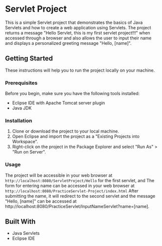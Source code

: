 # Servlet Project

This is a simple Servlet project that demonstrates the basics of Java Servlets and how to create a web application using Servlets. The project returns a message "Hello Servlet, this is my first servlet project!!!" when accessed through a browser and also allows the user to input their name and displays a personalized greeting message "Hello, [name]".

## Getting Started

These instructions will help you to run the project locally on your machine.

### Prerequisites

Before you begin, make sure you have the following tools installed:

- Eclipse IDE with Apache Tomcat server plugin
- Java JDK

### Installation

1. Clone or download the project to your local machine.
2. Open Eclipse and import the project as a "Existing Projects into Workspace".
3. Right-click on the project in the Package Explorer and select "Run As" > "Run on Server".

### Usage

The project will be accessible in your web browser at `http://localhost:8080/ServletProject/Hello` for the first servlet, and 
The form for entering name can be accessed in your web browser at `http://localhost:8080/PracticeServlet-Project/index.html` 
After submitting the name, it will redirect to the second servlet and the message "Hello, [name]" can be accessed at http://localhost:8080/PracticeServlet/InputNameServlet?name=[name].


## Built With

- Java Servlets
- Eclipse IDE
